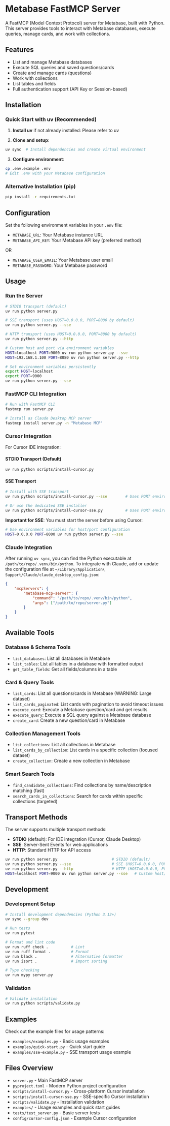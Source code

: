 # Metabase FastMCP Server

A FastMCP (Model Context Protocol) server for Metabase, built with Python. This server provides tools to interact with Metabase databases, execute queries, manage cards, and work with collections.

## Features

- List and manage Metabase databases
- Execute SQL queries and saved questions/cards
- Create and manage cards (questions)
- Work with collections
- List tables and fields
- Full authentication support (API Key or Session-based)

## Installation

### Quick Start with uv (Recommended)

1. **Install uv** if not already installed:
Please refer to uv


2. **Clone and setup**:
```bash
uv sync  # Install dependencies and create virtual environment
```

3. **Configure environment**:
```bash
cp .env.example .env
# Edit .env with your Metabase configuration
```

### Alternative Installation (pip)

```bash
pip install -r requirements.txt
```

## Configuration

Set the following environment variables in your `.env` file:

- `METABASE_URL`: Your Metabase instance URL
- `METABASE_API_KEY`: Your Metabase API key (preferred method)

OR

- `METABASE_USER_EMAIL`: Your Metabase user email
- `METABASE_PASSWORD`: Your Metabase password

## Usage

### Run the Server

```bash
# STDIO transport (default)
uv run python server.py

# SSE transport (uses HOST=0.0.0.0, PORT=8000 by default)
uv run python server.py --sse

# HTTP transport (uses HOST=0.0.0.0, PORT=8000 by default)
uv run python server.py --http

# Custom host and port via environment variables
HOST=localhost PORT=9000 uv run python server.py --sse
HOST=192.168.1.100 PORT=8080 uv run python server.py --http

# Set environment variables persistently
export HOST=localhost
export PORT=9000
uv run python server.py --sse
```

### FastMCP CLI Integration

```bash
# Run with FastMCP CLI
fastmcp run server.py

# Install as Claude Desktop MCP server
fastmcp install server.py -n "Metabase MCP"
```

### Cursor Integration

For Cursor IDE integration:

#### STDIO Transport (Default)
```bash
uv run python scripts/install-cursor.py
```

#### SSE Transport
```bash
# Install with SSE transport
uv run python scripts/install-cursor.py --sse        # Uses PORT environment variable or default 8000

# Or use the dedicated SSE installer
uv run python scripts/install-cursor-sse.py          # Uses PORT environment variable or default 8000
```

**Important for SSE**: You must start the server before using Cursor:
```bash
# Use environment variables for host/port configuration
HOST=0.0.0.0 PORT=8000 uv run python server.py --sse
```

### Claude Integration
After running `uv sync`, you can find the Python executable at `/path/to/repo/.venv/bin/python`.
To integrate with Claude, add or update the configuration file at `~/Library/Application\ Support/Claude/claude_desktop_config.json`:
```json
{
    "mcpServers": {
        "metabase-mcp-server": {
            "command": "/path/to/repo/.venv/bin/python",
            "args": ["/path/to/repo/server.py"]
        }
    }
}
```

## Available Tools

### Database & Schema Tools
- `list_databases`: List all databases in Metabase
- `list_tables`: List all tables in a database with formatted output
- `get_table_fields`: Get all fields/columns in a table

### Card & Query Tools  
- `list_cards`: List all questions/cards in Metabase (WARNING: Large dataset)
- `list_cards_paginated`: List cards with pagination to avoid timeout issues
- `execute_card`: Execute a Metabase question/card and get results
- `execute_query`: Execute a SQL query against a Metabase database
- `create_card`: Create a new question/card in Metabase

### Collection Management Tools
- `list_collections`: List all collections in Metabase
- `list_cards_by_collection`: List cards in a specific collection (focused dataset)
- `create_collection`: Create a new collection in Metabase

### Smart Search Tools
- `find_candidate_collections`: Find collections by name/description matching (fast)
- `search_cards_in_collections`: Search for cards within specific collections (targeted)

## Transport Methods

The server supports multiple transport methods:

- **STDIO** (default): For IDE integration (Cursor, Claude Desktop)
- **SSE**: Server-Sent Events for web applications
- **HTTP**: Standard HTTP for API access

```bash
uv run python server.py                        # STDIO (default)
uv run python server.py --sse                  # SSE (HOST=0.0.0.0, PORT=8000)
uv run python server.py --http                 # HTTP (HOST=0.0.0.0, PORT=8000)
HOST=localhost PORT=9000 uv run python server.py --sse   # Custom host/port
```

## Development

### Development Setup

```bash
# Install development dependencies (Python 3.12+)
uv sync --group dev

# Run tests
uv run pytest

# Format and lint code
uv run ruff check .          # Lint
uv run ruff format .         # Format
uv run black .               # Alternative formatter
uv run isort .               # Import sorting

# Type checking
uv run mypy server.py
```

### Validation

```bash
# Validate installation
uv run python scripts/validate.py
```

## Examples

Check out the example files for usage patterns:

- `examples/examples.py` - Basic usage examples
- `examples/quick-start.py` - Quick start guide
- `examples/sse-example.py` - SSE transport usage example

## Files Overview

- `server.py` - Main FastMCP server
- `pyproject.toml` - Modern Python project configuration
- `scripts/install-cursor.py` - Cross-platform Cursor installation
- `scripts/install-cursor-sse.py` - SSE-specific Cursor installation
- `scripts/validate.py` - Installation validation
- `examples/` - Usage examples and quick start guides
- `tests/test_server.py` - Basic server tests
- `config/cursor-config.json` - Example Cursor configuration 

